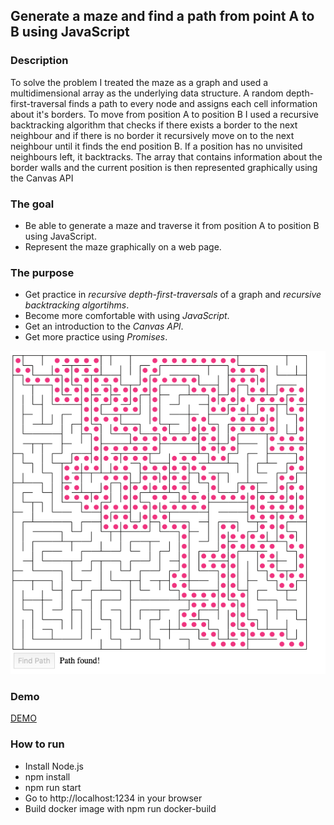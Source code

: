 <h2>Generate a maze and find a path from point A to B using JavaScript</h2>

<h3>Description</h3>
<p>To solve the problem I treated the maze as a graph and used a multidimensional array as the underlying data structure. A random depth-first-traversal finds a path to every node and assigns each cell information about it's borders. To move from position A to position B I used a recursive backtracking algorithm that checks if there exists a border to the next neighbour and if there is no border it recursively move on to the next neighbour until it finds the end position B. If a position has no unvisited neighbours left, it backtracks. The array that contains information about the border walls and the current position is then represented graphically using the Canvas API</p>

<h3>The goal</h3>
 <ul>
  <li>Be able to generate a maze and traverse it from position A to position B using JavaScript.</li>
  <li>Represent the maze graphically on a web page.</li>
</ul> 

<h3>The purpose</h3>
 <ul>
  <li>Get practice in <em>recursive depth-first-traversals</em> of a graph and <em>recursive backtracking algortihms</em>.</li>
  <li>Become more comfortable with using <em>JavaScript</em>.</li>
  <li>Get an introduction to the <em>Canvas API</em>.</li>
  <li>Get more practice using <em>Promises</em>.</li>
</ul> 

<img src="screenshot.png"/>

<h3>Demo</h3>
<a href="http://web.kv4nt.eu">DEMO</a>

<h3>How to run</h3>
 <ul>
  <li>Install Node.js</li>
  <li>npm install</li>
  <li>npm run start</li>
  <li>Go to http://localhost:1234 in your browser</li>
  <li>Build docker image with npm run docker-build</li>
</ul> 

